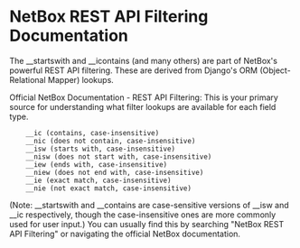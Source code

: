 # NetBox REST API Filtering Documentation

The __startswith and __icontains (and many others) are part of NetBox's powerful REST API filtering. These are derived from Django's ORM (Object-Relational Mapper) lookups.

Official NetBox Documentation - REST API Filtering:
This is your primary source for understanding what filter lookups are available for each field type.


```
    __ic (contains, case-insensitive)
    __nic (does not contain, case-insensitive)
    __isw (starts with, case-insensitive)
    __nisw (does not start with, case-insensitive)
    __iew (ends with, case-insensitive)
    __niew (does not end with, case-insensitive)
    __ie (exact match, case-insensitive)
    __nie (not exact match, case-insensitive)
```

(Note: __startswith and __contains are case-sensitive versions of __isw and __ic respectively, though the case-insensitive ones are more commonly used for user input.)
You can usually find this by searching "NetBox REST API Filtering" or navigating the official NetBox documentation.